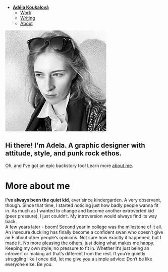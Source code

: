 - [**Adéla Koukalová**](./) 
    - [Work](work/index.md)
    - [Writing](writing/index.md)
    - [About](about.md)

![rebelious blonde girl wearing a jacket and sunglasses in a black and white picture](02-first-impression/img/Koukalova-headshot.jpg)

## Hi there! I'm Adela. A graphic designer with attitude, style, and punk rock ethos.

Oh, and I’ve got an epic backstory too! Learn more [about me](about.md).


# More about me

**I‘ve always been the quiet kid**,
ever since kindergarden. A very observant, though.
Since that time, I started noticing just how badly
people wanna fit in.
As much as I wanted to change and become another extroverted kid (peer pressure), I just couldn‘t. 
My introversion would always find its way back.  
A few years later - boom! Second year in college was
the milestone of it all. An insecure duckling has finally become a confident swan who doesn‘t give an F about other people‘s opinions. 
Not sure how exactly it happened, but I made it.
No more pleasing the others, just doing what makes me happy. Keeping my own style, no pressure to fit in. Whether it‘s just being an introvert or making art that‘s different from the rest. 
If you‘re quietly struggling like I once did, let me give you a simple advice: 
Don‘t be like everyone else. Be you. 




